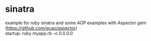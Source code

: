 # sinatra
example for ruby sinatra
and some AOP examples with Aspector gem (https://github.com/gcao/aspector)  
startup: ruby myapp.rb -o 0.0.0.0